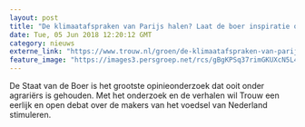 ```yaml
---
layout: post
title: "De klimaatafspraken van Parijs halen? Laat de boer inspiratie opdoen in de jaren vijftig"
date: Tue, 05 Jun 2018 12:20:12 GMT
category: nieuws
externe_link: "https://www.trouw.nl/groen/de-klimaatafspraken-van-parijs-halen-laat-de-boer-inspiratie-opdoen-in-de-jaren-vijftig~a776e686/"
feature_image: "https://images3.persgroep.net/rcs/gBgKPSq37rimGKUXcN5L4Pg45aQ/diocontent/137972936/_focus/0.32/0.39/_fill/230/230?appId=e9b4e2a1869038ffcaf318a6d1463b0b&quality=0.9&format=jpeg"
---
```


De Staat van de Boer is het grootste opinieonderzoek dat ooit onder agrariërs is gehouden. Met het onderzoek en de verhalen wil Trouw een eerlijk en open debat over de makers van het voedsel van Nederland stimuleren.
